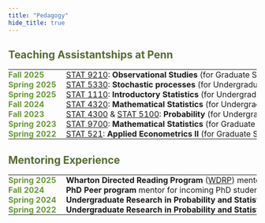 ```yaml
---
title: "Pedagogy"
hide_title: true
---
```


<style>
    :root {
        --olive-color: rgb(102, 153, 51); /* Define a CSS variable for the olive color */
    }
    
    /* Style the table to remove borders and padding */
    .ta-table td {
        border: none !important; /* Add this line to remove borders */
        padding: 0;
        vertical-align: top;
    }

    /* This rule styles the table rows and removes the border */
    .ta-table tr {
        border-bottom: none !important;
    }
    
    .ta-table {
        border-collapse: collapse; /* Prevents gaps between cells */
        width: 100%;
    }

    /* Style the first column specifically for the year and semester text */
    .ta-table td:first-child {
        font-weight: bold;
        color: var(--olive-color);
        padding-right: 20px; /* Add some space between the columns */
        white-space: nowrap; /* Prevent the text from wrapping */
    }
    .ta-table td:last-child {
        white-space: nowrap;
    }
    
/*     /* Add a border to the bottom of each row for separation */
    .ta-table tr:not(:last-child) {
        border-bottom: 1px solid #ddd;
    } */

/*     /* Style the link text */
    .ta-table a {
        color: var(--olive-color); /* Make links the same color as the header */
        text-decoration: none; /* Remove the underline */
    } */
    .ta-table a:hover {
        text-decoration: underline; /* Add underline on hover for usability */
    }
</style>

<h2 style="color: #556B2F;">Teaching Assistantships at Penn</h2>
<table class="ta-table">
    <tbody>
        <tr>
            <td>Fall 2025</td>
            <td><a href="/docs/course_syllabi/stat9210.pdf">STAT 9210</a>: <strong>Observational Studies</strong> (for Graduate Students)</td>
        </tr>
        <tr>
            <td>Spring 2025</td>
            <td><a href="/docs/course_syllabi/stat5330.pdf">STAT 5330</a>: <strong>Stochastic processes</strong> (for Undergraduate Students)</td>
        </tr>
        <tr>
            <td>Spring 2025</td>
            <td><a href="/docs/course_syllabi/stat1110.pdf">STAT 1110</a>: <strong>Introductory Statistics</strong> (for Undergraduate Students)</td>
        </tr>
        <tr>
            <td>Fall 2024</td>
            <td><a href="/docs/course_syllabi/stat4320.pdf">STAT 4320</a>: <strong>Mathematical Statistics</strong> (for Undergraduate Students)</td>
        </tr>
        <tr>
            <td>Fall 2023</td>
            <td><a href="/docs/course_syllabi/STAT4300.pdf">STAT 4300</a> & <a href="/docs/course_syllabi/stat5100.pdf">STAT 5100</a>: <strong>Probability</strong> (for Undergraduate/Graduate Students)</td>
        </tr>
        <tr>
            <td>Spring 2023</td>
            <td><a href="/docs/course_syllabi/stat9700.pdf">STAT 9700</a>: <strong>Mathematical Statistics</strong> (for Graduate Students)</td>
        </tr>
        <tr>
            <td>Spring 2022</td>
            <td><a href="/docs/course_syllabi/stat521.pdf">STAT 521</a>: <strong>Applied Econometrics II</strong> (for Graduate Students)</td>
        </tr>
    </tbody>
</table>



<h2 style="color: #556B2F;">Mentoring Experience</h2>
<table class="ta-table">
    <tbody>
        <tr>
            <td>Spring 2025</td>
            <td><strong>Wharton Directed Reading Program</strong> (<a href="https://sites.google.com/view/wharton-drp/">WDRP</a>) mentor for <em>Sheyan Lalmohammed</em></td>
        </tr>
        <tr>
            <td>Fall 2024</td>
            <td><strong>PhD Peer program</strong> mentor for incoming PhD student <em>Soham Mallick</em> to navigate the program and transition to Penn</td>
        </tr>
        <tr>
            <td>Spring 2024</td>
            <td><strong>Undergraduate Research in Probability and Statistics</strong> (<a href="https://sites.google.com/view/urps-penn">URPS</a>) mentor for <em>Roberto Ligeralde</em>, with Da Wu</td>
        </tr>
        <tr>
            <td>Spring 2022</td>
            <td><strong>Undergraduate Research in Probability and Statistics</strong> (<a href="https://sites.google.com/view/urps-penn">URPS</a>) mentor for <em>Ryan Jeong</em> and <em>Alexandru Lopotenco</em>, with Prof. Robin Pemantle</td>
        </tr>
    </tbody>
</table>



<!-- Add a style tag with CSS to control the layout -->
<style>
  .content-container {
    display: flex;
    align-items: flex-start;
  }
  .text-container {
    flex-grow: 1;
  }

  .side-image {
    margin-top: 5px;
    margin-left: 30px; /* Adjust the space between the image and the text */
    max-width: 40%; /* Adjust the width of the image */
    border-radius: 2%; /* Make the image circular */
    overflow: hidden; /* Hide anything outside of the circle */
  }

  /* Responsive design for smaller screens */
  @media (max-width: 768px) {
    .side-image {
      max-width: 100%;
      margin-left: 0;
      margin-bottom: 20px;
    }

    .content-container {
      flex-direction: column;
    }
  }
</style>
